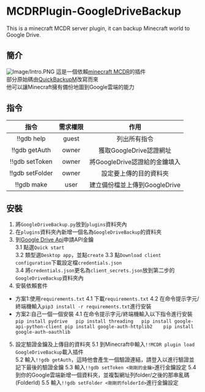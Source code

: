 # MCDRPlugin-GoogleDriveBackup
This is a minecraft MCDR server plugin, it can backup Minecraft world to Google Drive.

## 簡介
![Image/Intro.PNG](https://raw.githubusercontent.com/fcu-d0441320/MCDRPlugin-GoogleDriveBackup/master/Image/Intro.PNG)
這是一個依賴[minecraft MCDR](https://github.com/Fallen-Breath/MCDReforged)的插件  
部分原始碼由[QuickBackupM](https://github.com/TISUnion/QuickBackupM)改寫而來  
他可以讓Minecraft擁有備份地圖到Google雲端的能力

## 指令
|指令|需求權限|作用|
|:--:|:--:|:--:|
|!!gdb help|guest|列出所有指令|
|!!gdb getAuth|owner|獲取GoogleDrive認證網址|
|!!gdb setToken <token>|owner|將GoogleDrive認證給的金鑰填入|
|!!gdb setFolder <folderId>|owner|設定要上傳的目的資料夾|
|!!gdb make|user|建立備份檔並上傳到GoogleDrive|

## 安裝
1. 將`GoogleDriveBackup.py`放到`plugins`資料夾內
2. 在`plugins`資料夾內新增一個名為`GoogleDriveBackup`的資料夾
3. 到[Google Drive Api](https://developers.google.com/drive/api/v3/quickstart/python)申請API金鑰  
  3.1 點選`Quick start`  
  3.2 類型選`Desktop app`，並點`create`
  3.3 點`Download client configuration`下載設定檔`credentials.json`  
  3.4 將`credentials.json`更名為`client_secrets.json`放到第二步的`GoogleDriveBackup`資料夾內  
4. 安裝依賴套件
  - 方案1:使用`requirements.txt`
    4.1 下載`requirements.txt`
    4.2 在命令提示字元/終端機輸入`pip3 install -r requirements.txt`進行安裝
  - 方案2:自己一個一個安裝
    4.1 在命令提示字元/終端機輸入以下指令進行安裝
        ```
        pip install pydrive  
        pip install threading  
        pip install google-api-python-client
        pip install google-auth-httplib2   
        pip install google-auth-oauthlib  
        ```
5. 設定驗證金鑰及上傳目的資料夾
  5.1 到Minecraft中輸入`!!MCDR plugin load GoogleDriveBackup`載入插件  
  5.2 輸入`!!gdb getAuth`，這時他會產生一個驗證連結，請登入以進行驗證並記下最後的驗證金鑰
  5.3 輸入`!!gdb setToken <剛剛的金鑰>`進行金鑰設定
  5.4 到你的Google雲端新增一個資料夾，並複製網址列folder/之後的那串亂碼(FolderId)
  5.5 輸入`!!gdb setFolder <剛剛的folderId>`進行金鑰設定
